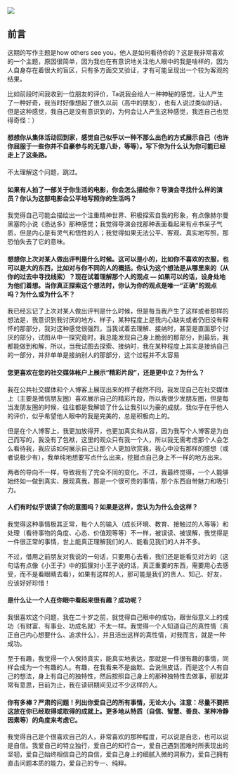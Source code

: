 
![](https://rolen.wiki/wp-content/uploads/2025/05/how-others-see-you-768x432.jpeg)

## 前言

这期的写作主题是how others see you，他人是如何看待你的？这是我非常喜欢的一个主题，原因很简单，因为我也在有意识地关注他人眼中的我是啥样的，因为人自身存在着很大的盲区，只有多方面交叉验证，才有可能呈现出一个较为客观的结果。

比如前段时间我收到一位朋友的评价，Ta说我会给人一种神秘的感觉，让人产生了一种好奇，我当时好像想起了很久以前（高中的朋友），也有人说过类似的话，但是这种感觉，我自己是没有意识到的，为何会让人产生这种感觉，我连自己也觉得奇怪：）

#### 想想你从集体活动回到家，感觉自己似乎以一种不那么出色的方式展示自己（也许你屈服于一些你并不自豪参与的无意八卦，等等）。写下你为什么认为你可能已经走上了这条路。

不太理解这个问题，跳过。

#### 如果有人拍了一部关于你生活的电影，你会怎么描绘你？导演会寻找什么样的演员？你认为这部电影会公平地写照你的生活吗？

我觉得自己可能会描绘出一个注重精神世界、积极探索自我的形象，有点像赫尔曼黑塞的小说《悉达多》那种感觉；我觉得导演会找那种表面看起来有点书呆子气质，但是内心是有灵气和悟性的人；我觉得如果无法公平、客观、真实地写照，那恐怕失去了它的意味。

#### 想想你上次对某人做出评判是什么时候。这可以是小的，比如你不喜欢的衣服，也可以是大的东西，比如对与你不同的人的概括。你认为这个想法是从哪里来的（从你的过去中寻找线索）？现在试着理解那个人的观点 — 如果可以的话，设身处地为他们着想。当你真正探索这个想法时，你认为你的观点是唯一“正确”的观点吗？为什么或为什么不？

我已经忘记了上次对某人做出评判是什么时候，但是每当我产生了这样或者那样的想法是，我意识到我讨厌的地方、样子，某种程度上是我内心缺失或者仍旧没有释怀的那部分，我对这种感觉很强烈，当我试着去理解、接纳时，甚至是直面那个讨厌的部分，试图从中一探究竟时，我总能发现自己身上脆弱的那部分，到最后，我都能做到和解，所以，当我试图去探索、接纳时，我在某种程度上其实是接纳自己的一部分，并非单单是接纳别人的那部分，这个过程并不太容易

#### 您更喜欢在您的社交媒体帐户上展示“精彩片段”，还是更中立？为什么？

我在公共社交媒体和个人博客上展现出来的样子截然不同，我发现自己在社交媒体上（主要是微信朋友圈）喜欢展示自己的精彩片段，所以我很少发朋友圈，但是每当发朋友圈的时候，往往都是我解锁了什么让我引以为豪的成就，我似乎在乎他人的评价，似乎希望他人眼中的我是完美的，总是积极向上的。

但是在个人博客上，我更加放得开，也更加真实和从容，因为我写个人博客是为自己而写的，我没有了包袱，这里的观众只有我一个人，所以我无需考虑那个人会怎么看待我，我应该如何展示自己让那个人更加欣赏我，我心中没有那样的臆想（或者说极少有），我单纯地想要写点什么出来，挖掘点自己身上不一样的地方出来。

两者的导向不一样，导致我有了完全不同的变化。不过，我最终觉得，一个人能够始终如一做到真实、展现真我，那是一个很可贵的事情，那个东西自带魅力和吸引力。

#### 人们有时似乎误读了你的意图吗？如果是这样，您认为为什么会这样？

我觉得这种事情极其正常，每个人的输入（成长环境、教育、接触过的人等等）和处理（看待事物的角度、心态、价值观等等）不一样，被误读、被误解，我觉得是一件很正常的事情，世上能真正理解我们的人、能看见我们的人并不多。

不过，借用之前朋友对我说的一句话，只要用心去看，我们还是能看见对方的（这句话有点像《小王子》中的狐狸对小王子说的话，真正重要的东西，需要用心去感受，而不是看眼睛去看），如果有这样的人，那可能是我们的贵人、知己、好友，应该好好珍惜！

#### 是什么让一个人在你眼中看起来很有趣？成功呢？

我很喜欢这个问题，我在二十岁之前，就觉得自己眼中的成功，跟世俗意义上的成功（有财富、有事业、功成名就）不太一样。我觉得一个人知道自己的真性情（真正自己内心想要什么、追求什么），并且活出这样的真性情，对我而言，就是一种成功。

至于有趣，我觉得一个人保持真实，能真实地表达，那就是一件很有趣的事情，同样会成为一个有趣的人。有趣，在我看来不是幽默、会说俏皮话，而是这个人有自己的想法，身上有自己的独特性，然后按照自己身上的那种独特性去做事，那就非常有意思，目前为止，我在读研期间见过不少这样的人。

#### 你有多棒？严肃的问题！列出你爱自己的所有事情，无论大小。注意：尽量不要把这放在你已经取得或取得的成就上。更多地从特质（自信、智慧、善良、某种冷静因素等）的角度来考虑它。

我觉得自己是个很喜欢自己的人，非常喜欢的那种程度，可以说是自恋，也可以说是自信。我爱自己的特立独行，爱自己的知行合一，爱自己遇到困难时所表现出的坚韧，爱自己始终相信自己的自信，爱自己身上的细腻入微的洞察力，爱自己拥有直击问题本质的能力，爱自己的专一、纯粹。